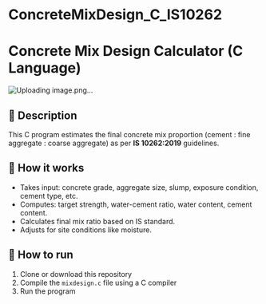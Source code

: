 # ConcreteMixDesign_C_IS10262
# Concrete Mix Design Calculator (C Language)
![Uploading image.png…]()
## 📌 Description
This C program estimates the final concrete mix proportion (cement : fine aggregate : coarse aggregate) as per **IS 10262:2019** guidelines.

## 📌 How it works
- Takes input: concrete grade, aggregate size, slump, exposure condition, cement type, etc.
- Computes: target strength, water-cement ratio, water content, cement content.
- Calculates final mix ratio based on IS standard.
- Adjusts for site conditions like moisture.

## 📌 How to run
1. Clone or download this repository
2. Compile the `mixdesign.c` file using a C compiler
3. Run the program


